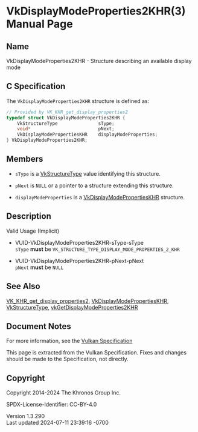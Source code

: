 # VkDisplayModeProperties2KHR(3) Manual Page

## Name

VkDisplayModeProperties2KHR - Structure describing an available display
mode



## <a href="#_c_specification" class="anchor"></a>C Specification

The `VkDisplayModeProperties2KHR` structure is defined as:

``` c
// Provided by VK_KHR_get_display_properties2
typedef struct VkDisplayModeProperties2KHR {
    VkStructureType               sType;
    void*                         pNext;
    VkDisplayModePropertiesKHR    displayModeProperties;
} VkDisplayModeProperties2KHR;
```

## <a href="#_members" class="anchor"></a>Members

- `sType` is a [VkStructureType](https://registry.khronos.org/vulkan/specs/1.3-extensions/man/html/VkStructureType.html) value identifying
  this structure.

- `pNext` is `NULL` or a pointer to a structure extending this
  structure.

- `displayModeProperties` is a
  [VkDisplayModePropertiesKHR](https://registry.khronos.org/vulkan/specs/1.3-extensions/man/html/VkDisplayModePropertiesKHR.html)
  structure.

## <a href="#_description" class="anchor"></a>Description

Valid Usage (Implicit)

- <a href="#VUID-VkDisplayModeProperties2KHR-sType-sType"
  id="VUID-VkDisplayModeProperties2KHR-sType-sType"></a>
  VUID-VkDisplayModeProperties2KHR-sType-sType  
  `sType` **must** be `VK_STRUCTURE_TYPE_DISPLAY_MODE_PROPERTIES_2_KHR`

- <a href="#VUID-VkDisplayModeProperties2KHR-pNext-pNext"
  id="VUID-VkDisplayModeProperties2KHR-pNext-pNext"></a>
  VUID-VkDisplayModeProperties2KHR-pNext-pNext  
  `pNext` **must** be `NULL`

## <a href="#_see_also" class="anchor"></a>See Also

[VK_KHR_get_display_properties2](https://registry.khronos.org/vulkan/specs/1.3-extensions/man/html/VK_KHR_get_display_properties2.html),
[VkDisplayModePropertiesKHR](https://registry.khronos.org/vulkan/specs/1.3-extensions/man/html/VkDisplayModePropertiesKHR.html),
[VkStructureType](https://registry.khronos.org/vulkan/specs/1.3-extensions/man/html/VkStructureType.html),
[vkGetDisplayModeProperties2KHR](https://registry.khronos.org/vulkan/specs/1.3-extensions/man/html/vkGetDisplayModeProperties2KHR.html)

## <a href="#_document_notes" class="anchor"></a>Document Notes

For more information, see the <a
href="https://registry.khronos.org/vulkan/specs/1.3-extensions/html/vkspec.html#VkDisplayModeProperties2KHR"
target="_blank" rel="noopener">Vulkan Specification</a>

This page is extracted from the Vulkan Specification. Fixes and changes
should be made to the Specification, not directly.

## <a href="#_copyright" class="anchor"></a>Copyright

Copyright 2014-2024 The Khronos Group Inc.

SPDX-License-Identifier: CC-BY-4.0

Version 1.3.290  
Last updated 2024-07-11 23:39:16 -0700
